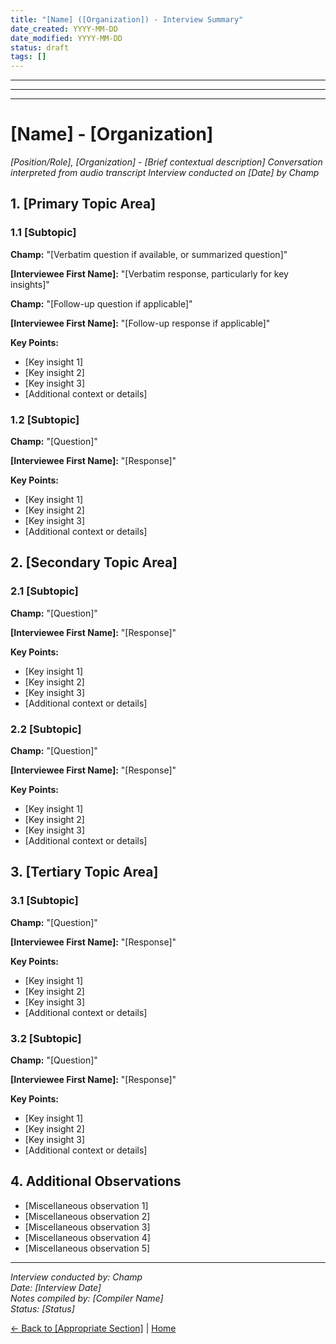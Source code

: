 ```yaml
---
title: "[Name] ([Organization]) - Interview Summary"
date_created: YYYY-MM-DD
date_modified: YYYY-MM-DD
status: draft
tags: []
---
```


---

---

---

# [Name] - [Organization]

*[Position/Role], [Organization] - [Brief contextual description]*
*Conversation interpreted from audio transcript*
*Interview conducted on [Date] by Champ*

## 1. [Primary Topic Area]

### 1.1 [Subtopic]

**Champ:** "[Verbatim question if available, or summarized question]"

**[Interviewee First Name]:** "[Verbatim response, particularly for key insights]"

**Champ:** "[Follow-up question if applicable]"

**[Interviewee First Name]:** "[Follow-up response if applicable]"

**Key Points:**
- [Key insight 1]
- [Key insight 2]
- [Key insight 3]
- [Additional context or details]

### 1.2 [Subtopic]

**Champ:** "[Question]"

**[Interviewee First Name]:** "[Response]"

**Key Points:**
- [Key insight 1]
- [Key insight 2]
- [Key insight 3]
- [Additional context or details]

## 2. [Secondary Topic Area]

### 2.1 [Subtopic]

**Champ:** "[Question]"

**[Interviewee First Name]:** "[Response]"

**Key Points:**
- [Key insight 1]
- [Key insight 2]
- [Key insight 3]
- [Additional context or details]

### 2.2 [Subtopic]

**Champ:** "[Question]"

**[Interviewee First Name]:** "[Response]"

**Key Points:**
- [Key insight 1]
- [Key insight 2]
- [Key insight 3]
- [Additional context or details]

## 3. [Tertiary Topic Area]

### 3.1 [Subtopic]

**Champ:** "[Question]"

**[Interviewee First Name]:** "[Response]"

**Key Points:**
- [Key insight 1]
- [Key insight 2]
- [Key insight 3]
- [Additional context or details]

### 3.2 [Subtopic]

**Champ:** "[Question]"

**[Interviewee First Name]:** "[Response]"

**Key Points:**
- [Key insight 1]
- [Key insight 2]
- [Key insight 3]
- [Additional context or details]

## 4. Additional Observations

- [Miscellaneous observation 1]
- [Miscellaneous observation 2]
- [Miscellaneous observation 3]
- [Miscellaneous observation 4]
- [Miscellaneous observation 5]

---

*Interview conducted by: Champ*  
*Date: [Interview Date]*  
*Notes compiled by: [Compiler Name]*  
*Status: [Status]*

[← Back to [Appropriate Section]](../_index.md) | [Home](../../../_index.md)
